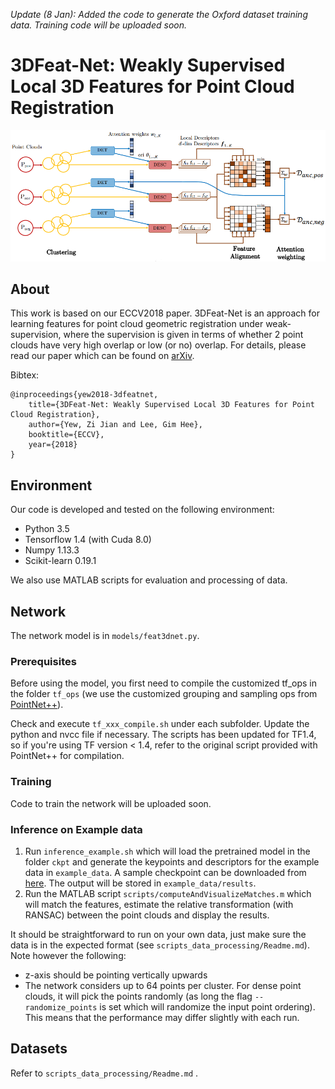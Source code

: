 *Update (8 Jan): Added the code to generate the Oxford dataset training data. Training code will be uploaded soon.*

# 3DFeat-Net: Weakly Supervised Local 3D Features for Point Cloud Registration


![pic-network](docs/pic-network.png)

## About

This work is based on our ECCV2018 paper. 3DFeat-Net is an approach for learning features for point cloud geometric registration under weak-supervision, where the supervision is given in terms of whether 2 point clouds have very high overlap or low (or no) overlap. For details, please read our paper which can be found on [arXiv](https://arxiv.org/abs/1807.09413).

Bibtex:

```
@inproceedings{yew2018-3dfeatnet, 
    title={3DFeat-Net: Weakly Supervised Local 3D Features for Point Cloud Registration}, 
    author={Yew, Zi Jian and Lee, Gim Hee}, 
    booktitle={ECCV},
    year={2018} 
}
```

## Environment

Our code is developed and tested on the following environment:

* Python 3.5
* Tensorflow 1.4 (with Cuda 8.0)
* Numpy 1.13.3
* Scikit-learn 0.19.1

We also use MATLAB scripts for evaluation and processing of data.

## Network

The network model is in `models/feat3dnet.py`.

### Prerequisites

Before using the model, you first need to compile the customized tf_ops in the folder `tf_ops` (we use the customized grouping and sampling ops from [PointNet++](https://github.com/charlesq34/pointnet2)). 

Check and execute `tf_xxx_compile.sh` under each subfolder. Update the python and nvcc file if necessary. The scripts has been updated for TF1.4, so if you're using TF version < 1.4, refer to the original script provided with PointNet++ for compilation.

### Training

Code to train the network will be uploaded soon.

### Inference on Example data

1. Run `inference_example.sh` which will load the pretrained model in the folder `ckpt` and generate the keypoints and descriptors for the example data in `example_data`. A sample checkpoint can be downloaded from [here](https://drive.google.com/open?id=1JYZvFmMO3hgLN4ao3MqcMVgHYZtHhPOv). The output will be stored in `example_data/results`.
2. Run the MATLAB script `scripts/computeAndVisualizeMatches.m` which will match the features, estimate the relative transformation (with RANSAC) between the point clouds and display the results.

It should be straightforward to run on your own data, just make sure the data is in the expected format (see `scripts_data_processing/Readme.md`). Note however the following:

* z-axis should be pointing vertically upwards
* The network considers up to 64 points per cluster. For dense point clouds, it will pick the points randomly (as long the flag `--randomize_points` is set which will randomize the input point ordering). This means that the performance may differ slightly with each run.

## Datasets
Refer to `scripts_data_processing/Readme.md` .